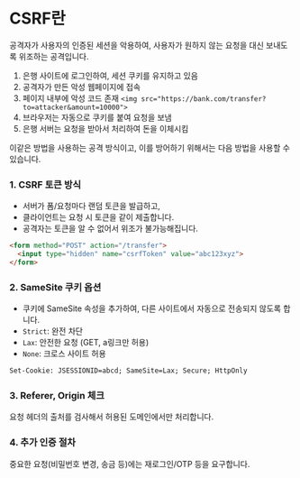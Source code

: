 # CSRF란
공격자가 사용자의 인증된 세션을 악용하여, 사용자가 원하지 않는 요청을 대신 보내도록 위조하는 공격입니다. 
1. 은행 사이트에 로그인하여, 세션 쿠키를 유지하고 있음
2. 공격자가 만든 악성 웹페이지에 접속
3. 페이지 내부에 악성 코드 존재 `<img src="https://bank.com/transfer?to=attacker&amount=10000">`
4. 브라우저는 자동으로 쿠키를 붙여 요청을 보냄
5. 은행 서버는 요청을 받아서 처리하여 돈을 이체시킴

이같은 방법을 사용하는 공격 방식이고, 이를 방어하기 위해서는 다음 방법을 사용할 수 있습니다. 
### 1. CSRF 토큰 방식
* 서버가 폼/요청마다 랜덤 토큰을 발급하고,
* 클라이언트는 요청 시 토큰을 같이 제출합니다.
* 공격자는 토큰을 알 수 없어서 위조가 불가능해집니다.
```html
<form method="POST" action="/transfer">
  <input type="hidden" name="csrfToken" value="abc123xyz">
</form>
```
### 2. SameSite 쿠키 옵션
* 쿠키에 SameSite 속성을 추가하여, 다른 사이트에서 자동으로 전송되지 않도록 합니다.
* `Strict`: 완전 차단
* `Lax`: 안전한 요청 (GET, a링크만 허용)
* `None`: 크로스 사이트 허용
```html
Set-Cookie: JSESSIONID=abcd; SameSite=Lax; Secure; HttpOnly
```
### 3. Referer, Origin 체크
요청 헤더의 출처를 검사해서 허용된 도메인에서만 처리합니다.
### 4. 추가 인증 절차
중요한 요청(비밀번호 변경, 송금 등)에는 재로그인/OTP 등을 요구합니다.
